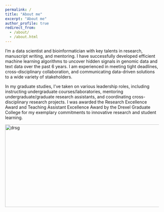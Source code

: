 ```yaml
---
permalink: /
title: "About me"
excerpt: "About me"
author_profile: true
redirect_from:
  - /about/
  - /about.html
---
```


I’m a data scientist and bioinformatician with key talents in research, manuscript writing, and mentoring. I have successfully developed efficient machine learning algorithms to uncover hidden signals in genomic data and text data over the past 6 years. I am experienced in meeting tight deadlines, cross-disciplinary collaboration, and communicating data-driven solutions to a wide variety of stakeholders.        

In my graduate studies, I’ve taken on various leadership roles, including instructing undergraduate courses/laboratories, mentoring undergraduate/graduate research assistants, and coordinating cross-disciplinary research projects. I was awarded the Research Excellence Award and Teaching Assistant Excellence Award by the Drexel Graduate College for my exemplary commitments to innovative research and student learning.

<img class="alignnone  wp-image-577" alt="drsg" src="https://z2e2.github.io/images/coverImage.png" width="611" height="270"/>
